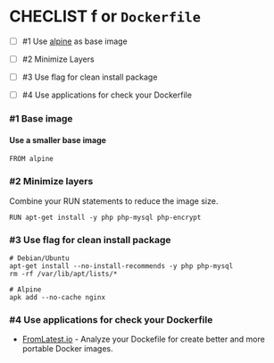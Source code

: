 # CHECLIST f or `Dockerfile`

* [ ] \#1 Use [alpine](https://hub.docker.com/_/alpine/) as base image

* [ ] \#2 Minimize Layers

* [ ] \#3 Use flag for clean install package

* [ ] \#4 Use applications for check your Dockerfile

### \#1 Base image

#### Use a smaller base image

```
FROM alpine
```

### \#2 Minimize layers

Combine your RUN statements to reduce the image size.

```
RUN apt-get install -y php php-mysql php-encrypt
```

### \#3 Use flag for clean install package

```
# Debian/Ubuntu
apt-get install --no-install-recommends -y php php-mysql
rm -rf /var/lib/apt/lists/*

# Alpine
apk add --no-cache nginx
```

### \#4 Use applications for check your Dockerfile

* [FromLatest.io](https://www.fromlatest.io) - Analyze your Dockefile for create better and more portable Docker images.



